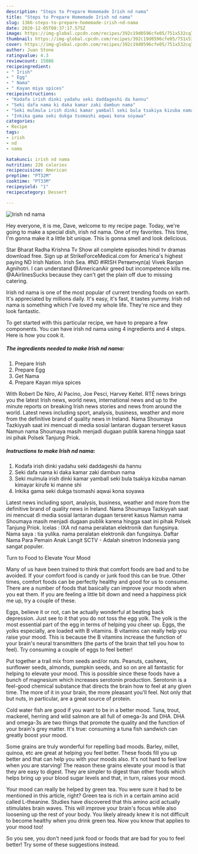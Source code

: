 ```yaml
---
description: "Steps to Prepare Homemade Irish nd nama"
title: "Steps to Prepare Homemade Irish nd nama"
slug: 1366-steps-to-prepare-homemade-irish-nd-nama
date: 2020-12-05T08:37:17.575Z
image: https://img-global.cpcdn.com/recipes/392c19d0596cfe05/751x532cq70/irish-nd-nama-recipe-main-photo.jpg
thumbnail: https://img-global.cpcdn.com/recipes/392c19d0596cfe05/751x532cq70/irish-nd-nama-recipe-main-photo.jpg
cover: https://img-global.cpcdn.com/recipes/392c19d0596cfe05/751x532cq70/irish-nd-nama-recipe-main-photo.jpg
author: Juan Stone
ratingvalue: 4.3
reviewcount: 15886
recipeingredient:
- " Irish"
- " Egg"
- " Nama"
- " Kayan miya spices"
recipeinstructions:
- "Kodafa irish dinki yadahu seki daddageshi da hannu"
- "Seki dafa nama ki daka kamar zaki dambun nama"
- "Seki mulmula irish dinki kamar yamball seki bula tsakiya kizuba naman kimayar kirufe ki manne shi"
- "Inkika gama seki dukga tsomashi aqwai kona soyawa"
categories:
- Recipe
tags:
- irish
- nd
- nama

katakunci: irish nd nama 
nutrition: 226 calories
recipecuisine: American
preptime: "PT32M"
cooktime: "PT33M"
recipeyield: "1"
recipecategory: Dessert

---
```



![Irish nd nama](https://img-global.cpcdn.com/recipes/392c19d0596cfe05/751x532cq70/irish-nd-nama-recipe-main-photo.jpg)

Hey everyone, it is me, Dave, welcome to my recipe page. Today, we're going to make a special dish, irish nd nama. One of my favorites. This time, I'm gonna make it a little bit unique. This is gonna smell and look delicious.

Star Bharat Radha Krishna Tv Show all complete episodes hindi tv dramas download free. Sign up at StrikeForceMedical.com for America&#39;s highest paying ND Irish Nation. Irish Sea. #ND #IRISH Ретвитнул(а) Vivek Ranjan Agnihotri. I can understand @AmericanAir greed but incompetence kills me. @AAirlinesSucks because they can&#39;t get the plain off due to missing catering.

Irish nd nama is one of the most popular of current trending foods on earth. It's appreciated by millions daily. It's easy, it's fast, it tastes yummy. Irish nd nama is something which I've loved my whole life. They're nice and they look fantastic.


To get started with this particular recipe, we have to prepare a few components. You can have irish nd nama using 4 ingredients and 4 steps. Here is how you cook it.

<!--inarticleads1-->

##### The ingredients needed to make Irish nd nama:

1. Prepare  Irish
1. Prepare  Egg
1. Get  Nama
1. Prepare  Kayan miya spices


With Robert De Niro, Al Pacino, Joe Pesci, Harvey Keitel. RTÉ news brings you the latest Irish news, world news, international news and up to the minute reports on breaking Irish news stories and news from around the world. Latest news including sport, analysis, business, weather and more from the definitive brand of quality news in Ireland. Nama Shoumaya Tazkiyyah saat ini mencuat di media sosial lantaran dugaan terseret kasus Namun nama Shoumaya masih menjadi dugaan publik karena hingga saat ini pihak Polsek Tanjung Priok. 

<!--inarticleads2-->

##### Instructions to make Irish nd nama:

1. Kodafa irish dinki yadahu seki daddageshi da hannu
1. Seki dafa nama ki daka kamar zaki dambun nama
1. Seki mulmula irish dinki kamar yamball seki bula tsakiya kizuba naman kimayar kirufe ki manne shi
1. Inkika gama seki dukga tsomashi aqwai kona soyawa


Latest news including sport, analysis, business, weather and more from the definitive brand of quality news in Ireland. Nama Shoumaya Tazkiyyah saat ini mencuat di media sosial lantaran dugaan terseret kasus Namun nama Shoumaya masih menjadi dugaan publik karena hingga saat ini pihak Polsek Tanjung Priok. Icelas : IXA nd nama peralatan elektronik dan fungsinya. Nama saya : tia yulika. nama peralatan elektronik dan fungsinya. Daftar Nama Para Pemain Anak Langit SCTV - Adalah sinetron Indonesia yang sangat populer. 

Turn to Food to Elevate Your Mood


Many of us have been trained to think that comfort foods are bad and to be avoided. If your comfort food is candy or junk food this can be true. Other times, comfort foods can be perfectly healthy and good for us to consume. There are a number of foods that basically can improve your moods when you eat them. If you are feeling a little bit down and need a happiness pick me up, try a couple of these.

Eggs, believe it or not, can be actually wonderful at beating back depression. Just see to it that you do not toss the egg yolk. The yolk is the most essential part of the egg in terms of helping you cheer up. Eggs, the yolks especially, are loaded with B vitamins. B vitamins can really help you raise your mood. This is because the B vitamins increase the function of your brain's neural transmitters (the parts of the brain that tell you how to feel). Try consuming a couple of eggs to feel better!

Put together a trail mix from seeds and/or nuts. Peanuts, cashews, sunflower seeds, almonds, pumpkin seeds, and so on are all fantastic for helping to elevate your mood. This is possible since these foods have a bunch of magnesium which increases serotonin production. Serotonin is a feel-good chemical substance that directs the brain how to feel at any given time. The more of it in your brain, the more pleasant you'll feel. Not only that but nuts, in particular, are a great source of protein.

Cold water fish are good if you want to be in a better mood. Tuna, trout, mackerel, herring and wild salmon are all full of omega-3s and DHA. DHA and omega-3s are two things that promote the quality and the function of your brain's grey matter. It's true: consuming a tuna fish sandwich can greatly boost your mood. 

Some grains are truly wonderful for repelling bad moods. Barley, millet, quinoa, etc are great at helping you feel better. These foods fill you up better and that can help you with your moods also. It's not hard to feel low when you are starving! The reason these grains elevate your mood is that they are easy to digest. They are simpler to digest than other foods which helps bring up your blood sugar levels and that, in turn, raises your mood.

Your mood can really be helped by green tea. You were sure it had to be mentioned in this article, right? Green tea is rich in a certain amino acid called L-theanine. Studies have discovered that this amino acid actually stimulates brain waves. This will improve your brain's focus while also loosening up the rest of your body. You likely already knew it is not difficult to become healthy when you drink green tea. Now you know that applies to your mood too!

So you see, you don't need junk food or foods that are bad for you to feel better! Try  some  of  these  suggestions  instead.

